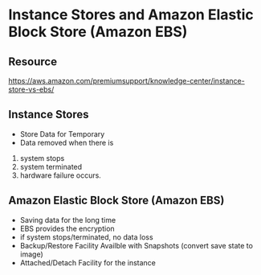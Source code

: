 # Instance Stores and Amazon Elastic Block Store (Amazon EBS)

## Resource
https://aws.amazon.com/premiumsupport/knowledge-center/instance-store-vs-ebs/

## Instance Stores
 - Store Data for Temporary
 - Data removed when there is 
 1. system stops
 2. system terminated
 3. hardware failure occurs.
 
 ## Amazon Elastic Block Store (Amazon EBS)
 - Saving data for the long time
 - EBS provides the encryption
 - if system stops/terminated, no data loss
 - Backup/Restore Facility Availble with Snapshots (convert save state to image)
 - Attached/Detach Facility for the instance
 
